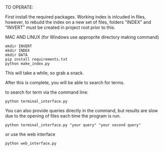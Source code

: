 TO OPERATE:

First install the required packages. Working index is inlcuded in files, however, to rebuild the index on a new set of files, folders "INDEX" and "INVERT" must be created in project root prior to this.

MAC AND LINUX 
(for Windows use approprite directory making command)
~~~
mkdir INVERT
mkdir INDEX
mkdir DATA
pip install requirements.txt
python make_index.py
~~~

This will take a while, so grab a snack.

After this is complete, you will be able to search for terms. 

to search for term via the command line:
~~~
python terminal_interface.py
~~~
You can also provide queries directly in the command, but results are slow due to the opening of files each time the program is run.
~~~
python terminal_interface.py "your query" "your second query"
~~~
or use the web interface
~~~
python web_interface.py
~~~

